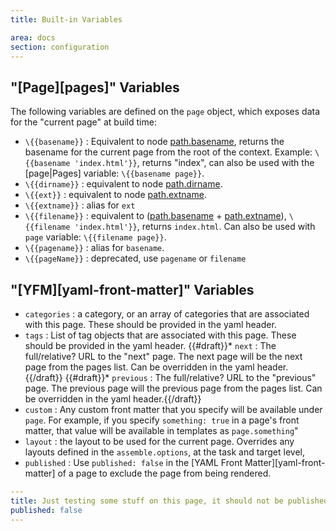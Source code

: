 ```yaml
---
title: Built-in Variables

area: docs
section: configuration
---
```


## "[Page][pages]" Variables

The following variables are defined on the `page` object, which exposes data for the "current page" at build time:

* `\{{basename}}` : Equivalent to node [path.basename][path-basename], returns the basename for the current page from the root of the context. Example: `\{{basename 'index.html'}}`, returns "index", can also be used with the [page|Pages] variable: `\{{basename page}}`.
* `\{{dirname}}` : equivalent to node [path.dirname][path-dirname].
* `\{{ext}}` : equivalent to node [path.extname][path-extname].
* `\{{extname}}` : alias for `ext`
* `\{{filename}}` : equivalent to ([path.basename][path-basename] + [path.extname][path-extname]), `\{{filename 'index.html'}}`, returns `index.html`. Can also be used with `page` variable: `\{{filename page}}`.
* `\{{pagename}}` : alias for `basename`.
* `\{{pageName}}` : deprecated, use `pagename` or `filename`

[path-basename]: http://nodejs.org/api/path.html#path_path_basename_p_ext
[path-extname]: http://nodejs.org/api/path.html#path_path_extname_p
[path-dirname]: http://nodejs.org/api/path.html#path_path_dirname_p


## "[YFM][yaml-front-matter]" Variables

* `categories` : a category, or an array of categories that are associated with this page. These should be provided in the yaml header.
* `tags` : List of tag objects that are associated with this page. These should be provided in the yaml header.
{{#draft}}* `next` : The full/relative? URL to the "next" page. The next page will be the next page from the pages list. Can be overridden in the yaml header.{{/draft}}
{{#draft}}* `previous` : The full/relative? URL to the "previous" page. The previous page will the previous page from the pages list. Can be overridden in the yaml header.{{/draft}}
* `custom` : Any custom front matter that you specify will be available under `page`. For example, if you specify `something: true` in a page's front matter, that value will be available in templates as `page.something`"
* `layout` : the layout to be used for the current page. Overrides any layouts defined in the `assemble.options`, at the task and target level,
* `published` : Use `published: false` in the [YAML Front Matter][yaml-front-matter] of a page to exclude the page from being rendered.

``` yaml
---
title: Just testing some stuff on this page, it should not be published
published: false
---
```


